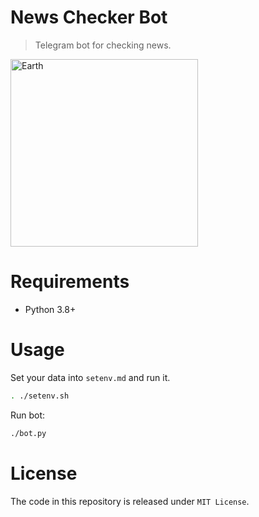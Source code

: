 # News Checker Bot
> Telegram bot for checking news.

<img src="https://0x0.st/oows.png" alt="Earth" height="300">

# Requirements
- Python 3.8+

# Usage
Set your data into `setenv.md` and run it.

```bash
. ./setenv.sh
```

Run bot:

```bash
./bot.py
```

# License
The code in this repository is released under `MIT License`.